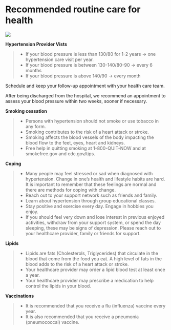 # Recommended routine care for health

![](/05_01_01.png)

**Hypertension Provider Vists**

> - If your blood pressure is less than 130/80 for 1-2 years -> one hypertension care visit per year.
> - If your blood pressure is between 130-140/80-90 -> every 6 months
> - If your blood pressure is above 140/90 -> every month

Schedule and keep your follow-up appointment with your health care team.

After being discharged from the hospital, we recommend an appointment to
assess your blood pressure within two weeks, sooner if necessary.

**Smoking cessation**

> - Persons with hypertension should not smoke or use tobacco in any form.
> - Smoking contributes to the risk of a heart attack or stroke.
> - Smoking affects the blood vessels of the body impacting the blood flow to the feet, eyes, heart and kidneys.
> - Free help in quitting smoking at 1-800-QUIT-NOW and at smokefree.gov and cdc.gov/tips.

**Coping**

> - Many people may feel stressed or sad when diagnosed with hypertension. Change in one’s health and lifestyle habits are hard. It is important to remember that these feelings are normal and there are methods for coping with change.
> - Reach out to your support network such as friends and family.
> - Learn about hypertension through group educational classes.
> - Stay positive and exercise every day. Engage in hobbies you enjoy.
> - If you should feel very down and lose interest in previous enjoyed activities, withdraw from your support system, or spend the day sleeping, these may be signs of depression. Please reach out to your healthcare provider, family or friends for support.

**Lipids**

> - Lipids are fats (Cholesterols, Triglycerides) that circulate in the blood that come from the food you eat. A high level of fats in the blood adds to the risk of a heart attack or stroke.
> - Your healthcare provider may order a lipid blood test at least once a year.
> - Your healthcare provider may prescribe a medication to help control the lipids in your blood.

**Vaccinations**

> - It is recommended that you receive a flu (influenza) vaccine every year.
> - It is also recommended that you receive a pneumonia (pneumococcal) vaccine.

<!-- <img src={preventativeCare03} /> -->
